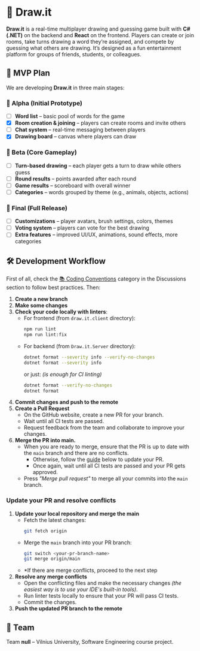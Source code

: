 # 🎨 Draw\.it

**Draw\.it** is a real-time multiplayer drawing and guessing game built with **C# (.NET)** on the backend and **React** on the frontend.
Players can create or join rooms, take turns drawing a word they’re assigned, and compete by guessing what others are drawing.
It’s designed as a fun entertainment platform for groups of friends, students, or colleagues.

## 🚀 MVP Plan

We are developing **Draw\.it** in three main stages:

### 🥚 Alpha (Initial Prototype)

- [ ] **Word list** – basic pool of words for the game
- [x] **Room creation & joining** – players can create rooms and invite others
- [ ] **Chat system** – real-time messaging between players
- [x] **Drawing board** – canvas where players can draw

### 🐣 Beta (Core Gameplay)

- [ ] **Turn-based drawing** – each player gets a turn to draw while others guess
- [ ] **Round results** – points awarded after each round
- [ ] **Game results** – scoreboard with overall winner
- [ ] **Categories** – words grouped by theme (e.g., animals, objects, actions)

### 🐥 Final (Full Release)

- [ ] **Customizations** – player avatars, brush settings, colors, themes
- [ ] **Voting system** – players can vote for the best drawing
- [ ] **Extra features** – improved UI/UX, animations, sound effects, more categories

## 🛠️ Development Workflow

First of all, check the [📚 Coding Conventions](https://github.com/daniel-sosna/draw-it/discussions/categories/coding-conventions) category in the Discussions section to follow best practices. Then:

1. **Create a new branch**
1. **Make some changes**
1. **Check your code locally with linters**:
    - For frontend (from `draw.it.client` directory):
      ```bash
      npm run lint
      npm run lint:fix
      ```  
    - For backend (from `Draw.it.Server` directory):
      ```bash
      dotnet format --severity info --verify-no-changes
      dotnet format --severity info
      ```
      or just: *(is enough for CI linting)*
      ```bash
      dotnet format --verify-no-changes
      dotnet format
      ```
1. **Commit changes and push to the remote**
1. **Create a Pull Request**
    - On the GitHub website, create a new PR for your branch.
    - Wait until all CI tests are passed.
    - Request feedback from the team and collaborate to improve your changes.
1. **Merge the PR into main.**
    - When you are ready to merge, ensure that the PR is up to date with the `main` branch and there are no conflicts.
        - Otherwise, follow the [guide](#update-your-pr-and-resolve-conflicts) below to update your PR.
        - Once again, wait until all CI tests are passed and your PR gets approved.
    - Press *"Merge pull request"* to merge all your commits into the `main` branch.

### Update your PR and resolve conflicts
1. **Update your local repository and merge the main**
    - Fetch the latest changes:
      ```bash
      git fetch origin
      ```
    - Merge the `main` branch into your PR branch:
      ```bash
      git switch <your-pr-branch-name>
      git merge origin/main
      ```
    - *If there are merge conflicts, proceed to the next step
1. **Resolve any merge conflicts**
    - Open the conflicting files and make the necessary changes *(the easiest way is to use your IDE's built-in tools)*.
    - Run linter tests locally to ensure that your PR will pass CI tests.
    - Commit the changes.
1. **Push the updated PR branch to the remote**

## 👥 Team

Team **null** – Vilnius University, Software Engineering course project.
